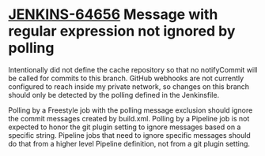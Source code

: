 # [JENKINS-64656](https://issues.jenkins.io/browse/JENKINS-64656) Message with regular expression not ignored by polling

Intentionally did not define the cache repository so that no notifyCommit will be called for commits to this branch.
GitHub webhooks are not currently configured to reach inside my private network, so changes on this branch should only be detected by the polling defined in the Jenkinsfile.

Polling by a Freestyle job with the polling message exclusion should ignore the commit messages created by build.xml.
Polling by a Pipeline job is not expected to honor the git plugin setting to ignore messages based on a specific string.
Pipeline jobs that need to ignore specific messages should do that from a higher level Pipeline definition, not from a git plugin setting.
